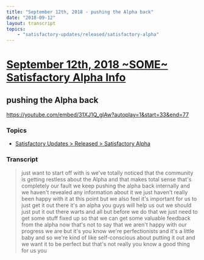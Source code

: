 ```yaml
---
title: "September 12th, 2018 - pushing the Alpha back"
date: "2018-09-12"
layout: transcript
topics: 
    - "satisfactory-updates/released/satisfactory-alpha"
---
```

# [September 12th, 2018 ~SOME~ Satisfactory Alpha Info](../2018-09-12.md)
## pushing the Alpha back
https://youtube.com/embed/31XJ1Q_glAw?autoplay=1&start=33&end=77
### Topics
* [Satisfactory Updates > Released > Satisfactory Alpha](../topics/satisfactory-updates/released/satisfactory-alpha.md)

### Transcript

> just want to start off with is we've
> totally noticed that the community is
> getting restless about the Alpha and
> that makes total sense that's completely
> our fault we keep pushing the alpha back
> internally and we haven't revealed any
> information about it we just haven't
> really been happy with it at this point
> but we also feel it's important for us
> to just get it out there it's an alpha
> you guys will help us out we should just
> put it out there warts and all but
> before we do that we just need to get
> some stuff fixed up so that we can get
> some valuable feedback from the alpha
> now that's not to say that we aren't
> happy with our progress we are but it's
> you know we're perfectionists and it's a
> little baby and so we're kind of like
> self-conscious about putting it out and
> we want it to be perfect but that's not
> really you know a good thing for us you
